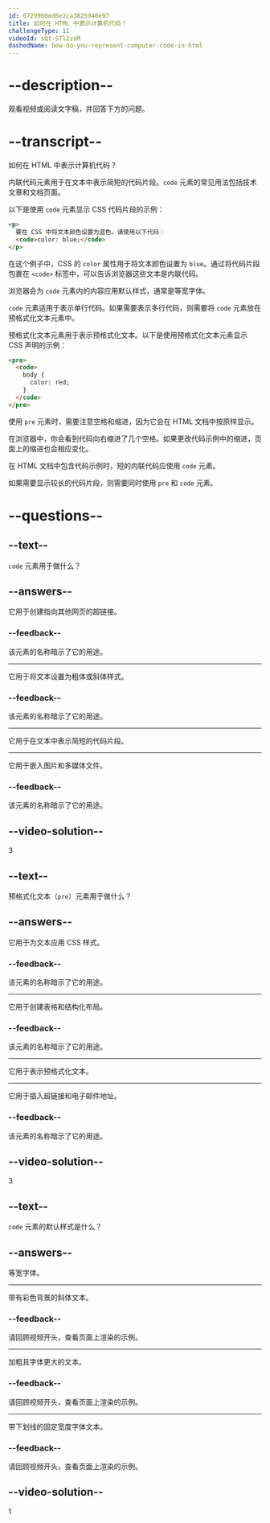 ```yaml
---
id: 6729960ed6e2ca3825940e97
title: 如何在 HTML 中表示计算机代码？
challengeType: 11
videoId: sQt-STl2zoM
dashedName: how-do-you-represent-computer-code-in-html
---
```


# --description--

观看视频或阅读文字稿，并回答下方的问题。

# --transcript--

如何在 HTML 中表示计算机代码？

内联代码元素用于在文本中表示简短的代码片段。`code` 元素的常见用法包括技术文章和文档页面。

以下是使用 `code` 元素显示 CSS 代码片段的示例：

```html
<p>
  要在 CSS 中将文本颜色设置为蓝色，请使用以下代码：
  <code>color: blue;</code>
</p>
```

在这个例子中，CSS 的 `color` 属性用于将文本颜色设置为 `blue`。通过将代码片段包裹在 `<code>` 标签中，可以告诉浏览器这些文本是内联代码。

浏览器会为 `code` 元素内的内容应用默认样式，通常是等宽字体。

`code` 元素适用于表示单行代码。如果需要表示多行代码，则需要将 `code` 元素放在预格式化文本元素中。

预格式化文本元素用于表示预格式化文本。以下是使用预格式化文本元素显示 CSS 声明的示例：

```html
<pre>
  <code>
    body {
      color: red;
    }
  </code>
</pre>
```

使用 `pre` 元素时，需要注意空格和缩进，因为它会在 HTML 文档中按原样显示。

在浏览器中，你会看到代码向右缩进了几个空格。如果更改代码示例中的缩进，页面上的缩进也会相应变化。

在 HTML 文档中包含代码示例时，短的内联代码应使用 `code` 元素。

如果需要显示较长的代码片段，则需要同时使用 `pre` 和 `code` 元素。

# --questions--

## --text--

`code` 元素用于做什么？

## --answers--

它用于创建指向其他网页的超链接。

### --feedback--

该元素的名称暗示了它的用途。

---

它用于将文本设置为粗体或斜体样式。

### --feedback--

该元素的名称暗示了它的用途。

---

它用于在文本中表示简短的代码片段。

---

它用于嵌入图片和多媒体文件。

### --feedback--

该元素的名称暗示了它的用途。

## --video-solution--

3

## --text--

预格式化文本（`pre`）元素用于做什么？

## --answers--

它用于为文本应用 CSS 样式。

### --feedback--

该元素的名称暗示了它的用途。

---

它用于创建表格和结构化布局。

### --feedback--

该元素的名称暗示了它的用途。

---

它用于表示预格式化文本。

---

它用于插入超链接和电子邮件地址。

### --feedback--

该元素的名称暗示了它的用途。

## --video-solution--

3

## --text--

`code` 元素的默认样式是什么？

## --answers--

等宽字体。

---

带有彩色背景的斜体文本。

### --feedback--

请回顾视频开头，查看页面上渲染的示例。

---

加粗且字体更大的文本。

### --feedback--

请回顾视频开头，查看页面上渲染的示例。

---

带下划线的固定宽度字体文本。

### --feedback--

请回顾视频开头，查看页面上渲染的示例。

## --video-solution--

1

